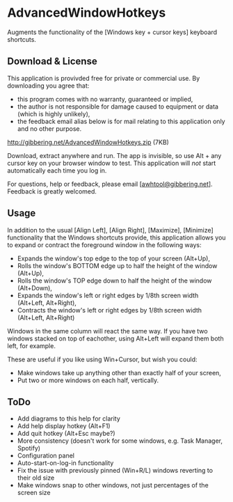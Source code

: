 AdvancedWindowHotkeys
=====================

Augments the functionality of the [Windows key + cursor keys] keyboard shortcuts.

Download & License
------------------

This application is provivded free for private or commercial use. By downloading you agree that:
- this program comes with no warranty, guaranteed or implied,
- the author is not responsible for damage caused to equipment or data (which is highly unlikely),
- the feedback email alias below is for mail relating to this application only and no other purpose.

http://gibbering.net/AdvancedWindowHotkeys.zip (7KB)

Download, extract anywhere and run. The app is invisible, so use Alt + any cursor key on your browser window to test. This application will *not* start automatically each time you log in.

For questions, help or feedback, please email [awhtool@gibbering.net]. Feedback is greatly welcomed. 

Usage
-----

In addition to the usual [Align Left], [Align Right], [Maximize], [Minimize] functionality that the Windows shortcuts provide, this application allows you to expand or contract the foreground window in the following ways:

- Expands the window's top edge to the top of your screen (Alt+Up),
- Rolls the window's BOTTOM edge up to half the height of the window (Alt+Up),
- Rolls the window's TOP edge down to half the height of the window (Alt+Down),
- Expands the window's left or right edges by 1/8th screen width (Alt+Left, Alt+Right),
- Contracts the window's left or right edges by 1/8th screen width (Alt+Left, Alt+Right)

Windows in the same column will react the same way. If you have two windows stacked on top of eachother, using Alt+Left will expand them both left, for example.

These are useful if you like using Win+Cursor, but wish you could:

- Make windows take up anything other than exactly half of your screen,
- Put two or more windows on each half, vertically.

ToDo
----

- Add diagrams to this help for clarity
- Add help display hotkey (Alt+F1)
- Add quit hotkey (Alt+Esc maybe?)
- More consistency (doesn't work for some windows, e.g. Task Manager, Spotify)
- Configuration panel
- Auto-start-on-log-in functionality
- Fix the issue with previously pinned (Win+R/L) windows reverting to their old size
- Make windows snap to other windows, not just percentages of the screen size

